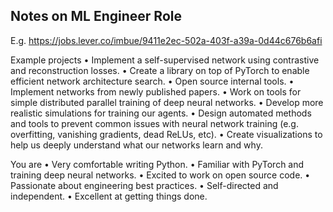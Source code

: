 
## Notes on ML Engineer Role

E.g.
https://jobs.lever.co/imbue/9411e2ec-502a-403f-a39a-0d44c676b6afi

Example projects
• Implement a self-supervised network using contrastive and reconstruction losses.
• Create a library on top of PyTorch to enable efficient network architecture search.
• Open source internal tools.
• Implement networks from newly published papers.
• Work on tools for simple distributed parallel training of deep neural networks.
• Develop more realistic simulations for training our agents.
• Design automated methods and tools to prevent common issues with neural network training (e.g. overfitting, vanishing gradients, dead ReLUs, etc).
• Create visualizations to help us deeply understand what our networks learn and why.

You are
• Very comfortable writing Python.
• Familiar with PyTorch and training deep neural networks.
• Excited to work on open source code.
• Passionate about engineering best practices.
• Self-directed and independent.
• Excellent at getting things done.
